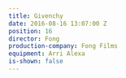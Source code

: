 ```yaml
---
title: Givenchy
date: 2016-08-16 13:07:00 Z
position: 16
director: Fong
production-company: Fong Films
equipment: Arri Alexa
is-shown: false
---
```


